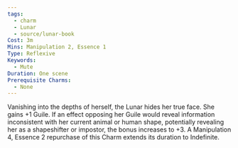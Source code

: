```yaml
---
tags:
  - charm
  - Lunar
  - source/lunar-book
Cost: 3m
Mins: Manipulation 2, Essence 1
Type: Reflexive
Keywords:
  - Mute
Duration: One scene
Prerequisite Charms:
  - None
---
```

Vanishing into the depths of herself, the Lunar hides her true face. She gains +1 Guile. If an effect opposing her Guile would reveal information inconsistent with her current animal or human shape, potentially revealing her as a shapeshifter or impostor, the bonus increases to +3. A Manipulation 4, Essence 2 repurchase of this Charm extends its duration to Indefinite.